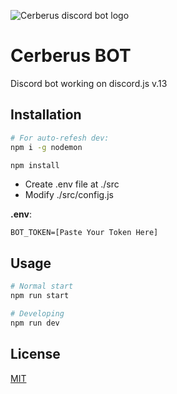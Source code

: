 ![Cerberus discord bot logo](https://user-images.githubusercontent.com/24279375/133934889-dd97a815-db66-4d21-adcd-e35cf10cfadf.png)
# Cerberus BOT
Discord bot working on discord.js v.13 
## Installation

```bash
# For auto-refesh dev:
npm i -g nodemon

npm install
```
- Create .env file at ./src
- Modify ./src/config.js

**.env**:
```env
BOT_TOKEN=[Paste Your Token Here]
```

## Usage

```bash
# Normal start
npm run start

# Developing
npm run dev
```

## License
[MIT](https://choosealicense.com/licenses/mit/)